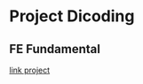 # Project Dicoding

## FE Fundamental
[link project](https://github.com/adrianwijaya584/dicoding_project/tree/fe_fundamental)
